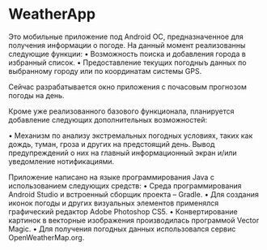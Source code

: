 # WeatherApp

Это мобильные приложение под Android OC, предназначенное для получения информации о погоде. На данный момент реализованны следующие функции:
•	Возможность поиска и добавления города в избранный список.
•	Предоставление текущих погодныъ данных по выбранному городу или по координатам системы GPS.

Сейчас разрабатывается окно приложения с почасовым прогнозом погоды на день.

Кроме уже реализованного базового функционала, планируется добавление следующих дополнительных возможностей:

•	Механизм по анализу экстремальных погодных условиях, таких как дождь, туман, гроза и других на предстоящий день. Вывод предупреждений о них на главный информационный экран и/или уведомление нотификациями.

Приложение написано на языке программирования Java с использованием следующих средств:
•	Среда программирования Android Studio и встроенный сборщик проекта – Gradle.
•	Для создания иконок погоды и других визуальных элементов применялся графический редактор Adobe Photoshop CS5.
•	Конвертирование картинок в векторные изображения производилась программой Vector Magic.
•	Для получения погодных данных использовался сервис OpenWeatherMap.org.

